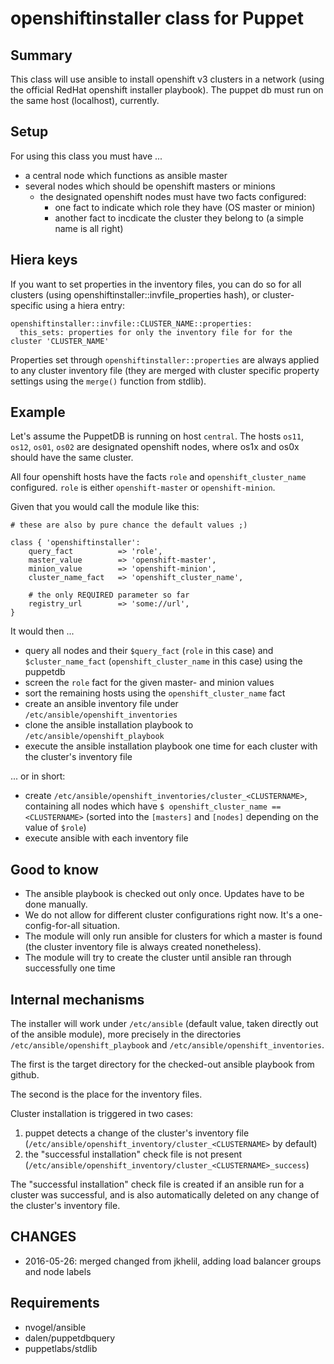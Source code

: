 # openshiftinstaller class for Puppet

## Summary

This class will use ansible to install openshift v3 clusters in a network (using the official RedHat openshift installer playbook). The puppet db must run on the same host (localhost), currently.


## Setup

For using this class you must have ...

* a central node which functions as ansible master
* several nodes which should be openshift masters or minions
  * the designated openshift nodes must have two facts configured:
    * one fact to indicate which role they have (OS master or minion)
    * another fact to incdicate the cluster they belong to (a simple name is all right)

## Hiera keys

If you want to set properties in the inventory files, you can do so for all clusters (using openshiftinstaller::invfile_properties hash), or cluster-specific using a hiera entry:

    openshiftinstaller::invfile::CLUSTER_NAME::properties:
      this_sets: properties for only the inventory file for for the cluster 'CLUSTER_NAME'

Properties set through `openshiftinstaller::properties` are always applied to any cluster inventory file (they are merged with cluster specific property settings using the `merge()` function from stdlib).

## Example

Let's assume the PuppetDB is running on host `central`. The hosts `os11`, `os12`, `os01`, `os02` are designated openshift nodes, where os1x and os0x should have the same cluster.

All four openshift hosts have the facts `role` and `openshift_cluster_name` configured. `role` is either `openshift-master` or `openshift-minion`.

Given that you would call the module like this:

    # these are also by pure chance the default values ;)

    class { 'openshiftinstaller':
        query_fact          => 'role',
        master_value        => 'openshift-master',
        minion_value        => 'openshift-minion',
        cluster_name_fact   => 'openshift_cluster_name',

        # the only REQUIRED parameter so far
        registry_url        => 'some://url',
    }

It would then ...

* query all nodes and their `$query_fact` (`role` in this case) and `$cluster_name_fact` (`openshift_cluster_name` in this case) using the puppetdb
* screen the `role` fact for the given master- and minion values
* sort the remaining hosts using the `openshift_cluster_name` fact
* create an ansible inventory file under `/etc/ansible/openshift_inventories`
* clone the ansible installation playbook to `/etc/ansible/openshift_playbook`
* execute the ansible installation playbook one time for each cluster with the cluster's inventory file

... or in short:

* create `/etc/ansible/openshift_inventories/cluster_<CLUSTERNAME>`, containing all nodes which have `$ openshift_cluster_name == <CLUSTERNAME>` (sorted into the `[masters]` and `[nodes]` depending on the value of `$role`)
* execute ansible with each inventory file


## Good to know

* The ansible playbook is checked out only once. Updates have to be done manually.
* We do not allow for different cluster configurations right now. It's a one-config-for-all situation. 
* The module will only run ansible for clusters for which a master is found (the cluster inventory file is always created nonetheless).
* The module will try to create the cluster until ansible ran through successfully one time

## Internal mechanisms

The installer will work under `/etc/ansible` (default value, taken directly out of the ansible module), more precisely in the directories `/etc/ansible/openshift_playbook` and `/etc/ansible/openshift_inventories`.

The first is the target directory for the checked-out ansible playbook from github.

The second is the place for the inventory files.

Cluster installation is triggered in two cases:

  1. puppet detects a change of the cluster's inventory file (`/etc/ansible/openshift_inventory/cluster_<CLUSTERNAME>` by default)
  2. the "successful installation" check file is not present (`/etc/ansible/openshift_inventory/cluster_<CLUSTERNAME>_success`)

The "successful installation" check file is created if an ansible run for a cluster was successful, and is also automatically deleted on any change of the cluster's inventory file.


## CHANGES

* 2016-05-26: merged changed from jkhelil, adding load balancer groups and node labels


## Requirements

* nvogel/ansible
* dalen/puppetdbquery
* puppetlabs/stdlib
